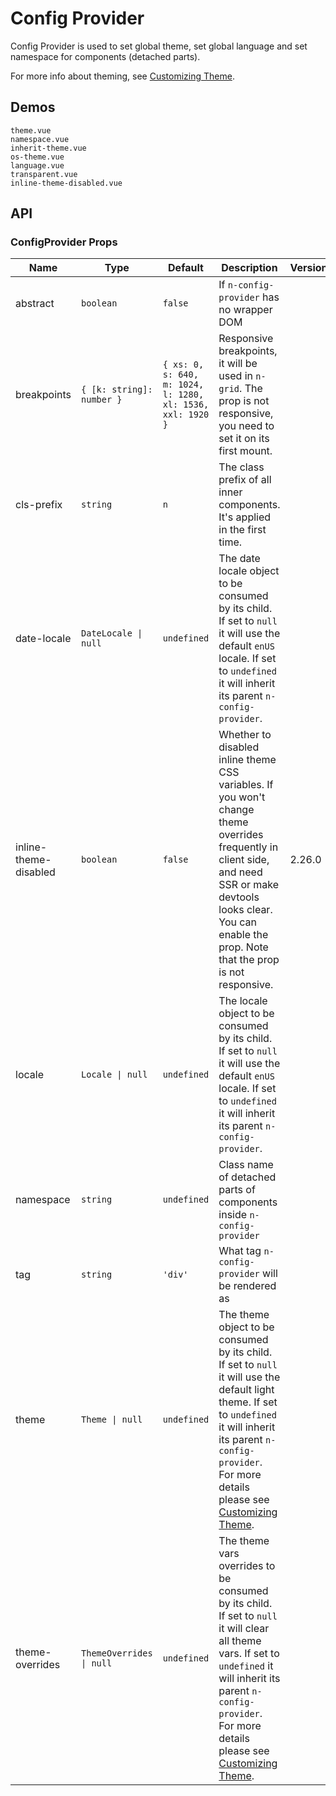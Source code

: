 # Config Provider

Config Provider is used to set global theme, set global language and set namespace for components (detached parts).

For more info about theming, see [Customizing Theme](../docs/customize-theme).

## Demos

```demo
theme.vue
namespace.vue
inherit-theme.vue
os-theme.vue
language.vue
transparent.vue
inline-theme-disabled.vue
```

## API

### ConfigProvider Props

| Name | Type | Default | Description | Version |
| --- | --- | --- | --- | --- |
| abstract | `boolean` | `false` | If `n-config-provider` has no wrapper DOM |  |
| breakpoints | `{ [k: string]: number }` | `{ xs: 0, s: 640, m: 1024, l: 1280, xl: 1536, xxl: 1920 }` | Responsive breakpoints, it will be used in `n-grid`. The prop is not responsive, you need to set it on its first mount. |  |
| cls-prefix | `string` | `n` | The class prefix of all inner components. It's applied in the first time. |  |
| date-locale | `DateLocale \| null` | `undefined` | The date locale object to be consumed by its child. If set to `null` it will use the default `enUS` locale. If set to `undefined` it will inherit its parent `n-config-provider`. |  |
| inline-theme-disabled | `boolean` | `false` | Whether to disabled inline theme CSS variables. If you won't change theme overrides frequently in client side, and need SSR or make devtools looks clear. You can enable the prop. Note that the prop is not responsive. | 2.26.0 |
| locale | `Locale \| null` | `undefined` | The locale object to be consumed by its child. If set to `null` it will use the default `enUS` locale. If set to `undefined` it will inherit its parent `n-config-provider`. |  |
| namespace | `string` | `undefined` | Class name of detached parts of components inside `n-config-provider` |  |
| tag | `string` | `'div'` | What tag `n-config-provider` will be rendered as |  |
| theme | `Theme \| null` | `undefined` | The theme object to be consumed by its child. If set to `null` it will use the default light theme. If set to `undefined` it will inherit its parent `n-config-provider`. For more details please see [Customizing Theme](../docs/customize-theme). |  |
| theme-overrides | `ThemeOverrides \| null` | `undefined` | The theme vars overrides to be consumed by its child. If set to `null` it will clear all theme vars. If set to `undefined` it will inherit its parent `n-config-provider`. For more details please see [Customizing Theme](../docs/customize-theme). |  |
